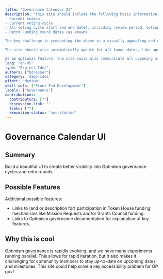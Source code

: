 ```yaml
---
title: "Governance Calendar UI"
description: "This site should include the following basic information:
- Current season
- Current voting cycle
- All voting cycle start and end dates, including review period, voting period, and Citizens' House veto period
- Retro Funding round dates (as known) 

The key challenge is presenting the above in a visually appealing and easy-to-understand format. What's the best way to get an at-a-glance understanding of where we're at in Optimism governance? 

The site should also automatically update for all known dates, like upcoming voting cycle timing and durations. See the public Optimism governance calendar for source of truth, and consider reading directly from this calendar if possible. 

As an optional feature, the site could also communicate all upcoming scheduled votes taking place in upcoming cycles. This would require an easy WYSIWYG or input format for teams across the Collective to indicate their proposal to be included on the site. This could also read from GitHub or a Google sheet as backend if easier."
lang: "en-US"
type: "Project Idea"
authors: ["bdresser"]
category: 'dapp-idea'
effort: "Medium"
skill-sets: ["Front End Development"]
labels: ["Governance"]
contributions:
  contributors: [""]
  discussion-link: ""
  links: [""]
  execution-status: "not-started"
---
```


# Governance Calendar UI

## Summary

Build a beautiful UI to create better visibility into Optimism governance cycles and retro rounds

## Possible Features

Additional possible features:

- Links to (and or description for) participation in Token House funding mechanisms like Mission Requests and/or Grants Council funding.
- Links to Optimism governance documentation for explanation of key features.

## Why this is cool

Optimism governance is rapidly evolving, and we have many experiments running parallel. This allows for rapid iteration, but it also makes it challenging for community members to stay up-to-date on upcoming dates and milestones. This site could help solve a key accessibility problem for OP gov!
